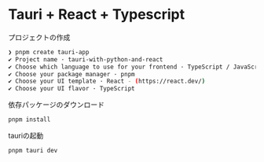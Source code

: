 # Tauri + React + Typescript

プロジェクトの作成

```bash
❯ pnpm create tauri-app
✔ Project name · tauri-with-python-and-react
✔ Choose which language to use for your frontend · TypeScript / JavaScript - (pnpm, yarn, npm, bun)
✔ Choose your package manager · pnpm
✔ Choose your UI template · React - (https://react.dev/)
✔ Choose your UI flavor · TypeScript
```

依存パッケージのダウンロード

```bash
pnpm install
```

tauriの起動

```bash
pnpm tauri dev
```

